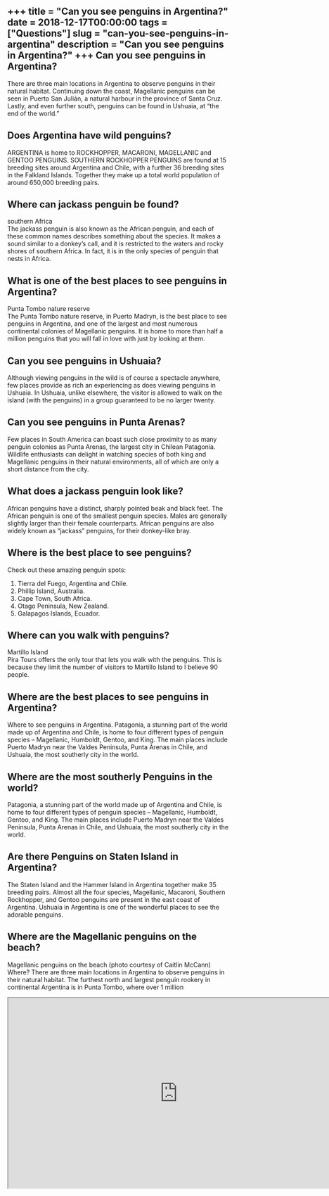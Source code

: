 +++
title = "Can you see penguins in Argentina?"
date = 2018-12-17T00:00:00
tags = ["Questions"]
slug = "can-you-see-penguins-in-argentina"
description = "Can you see penguins in Argentina?"
+++
Can you see penguins in Argentina?
----------------------------------

There are three main locations in Argentina to observe penguins in their natural habitat. Continuing down the coast, Magellanic penguins can be seen in Puerto San Julián, a natural harbour in the province of Santa Cruz. Lastly, and even further south, penguins can be found in Ushuaia, at “the end of the world.”

Does Argentina have wild penguins?
----------------------------------

ARGENTINA is home to ROCKHOPPER, MACARONI, MAGELLANIC and GENTOO PENGUINS. SOUTHERN ROCKHOPPER PENGUINS are found at 15 breeding sites around Argentina and Chile, with a further 36 breeding sites in the Falkland Islands. Together they make up a total world population of around 650,000 breeding pairs.

Where can jackass penguin be found?
-----------------------------------

southern Africa  
The jackass penguin is also known as the African penguin, and each of these common names describes something about the species. It makes a sound similar to a donkey’s call, and it is restricted to the waters and rocky shores of southern Africa. In fact, it is in the only species of penguin that nests in Africa.

What is one of the best places to see penguins in Argentina?
------------------------------------------------------------

Punta Tombo nature reserve  
The Punta Tombo nature reserve, in Puerto Madryn, is the best place to see penguins in Argentina, and one of the largest and most numerous continental colonies of Magellanic penguins. It is home to more than half a million penguins that you will fall in love with just by looking at them.

Can you see penguins in Ushuaia?
--------------------------------

Although viewing penguins in the wild is of course a spectacle anywhere, few places provide as rich an experiencing as does viewing penguins in Ushuaia. In Ushuaia, unlike elsewhere, the visitor is allowed to walk on the island (with the penguins) in a group guaranteed to be no larger twenty.

Can you see penguins in Punta Arenas?
-------------------------------------

Few places in South America can boast such close proximity to as many penguin colonies as Punta Arenas, the largest city in Chilean Patagonia. Wildlife enthusiasts can delight in watching species of both king and Magellanic penguins in their natural environments, all of which are only a short distance from the city.

What does a jackass penguin look like?
--------------------------------------

African penguins have a distinct, sharply pointed beak and black feet. The African penguin is one of the smallest penguin species. Males are generally slightly larger than their female counterparts. African penguins are also widely known as “jackass” penguins, for their donkey-like bray.

Where is the best place to see penguins?
----------------------------------------

Check out these amazing penguin spots:

1. Tierra del Fuego, Argentina and Chile.
2. Phillip Island, Australia.
3. Cape Town, South Africa.
4. Otago Peninsula, New Zealand.
5. Galapagos Islands, Ecuador.

Where can you walk with penguins?
---------------------------------

Martillo Island  
Pira Tours offers the only tour that lets you walk with the penguins. This is because they limit the number of visitors to Martillo Island to I believe 90 people.

Where are the best places to see penguins in Argentina?
-------------------------------------------------------

Where to see penguins in Argentina. Patagonia, a stunning part of the world made up of Argentina and Chile, is home to four different types of penguin species – Magellanic, Humboldt, Gentoo, and King. The main places include Puerto Madryn near the Valdes Peninsula, Punta Arenas in Chile, and Ushuaia, the most southerly city in the world.

Where are the most southerly Penguins in the world?
---------------------------------------------------

Patagonia, a stunning part of the world made up of Argentina and Chile, is home to four different types of penguin species – Magellanic, Humboldt, Gentoo, and King. The main places include Puerto Madryn near the Valdes Peninsula, Punta Arenas in Chile, and Ushuaia, the most southerly city in the world.

Are there Penguins on Staten Island in Argentina?
-------------------------------------------------

The Staten Island and the Hammer Island in Argentina together make 35 breeding pairs. Almost all the four species, Magellanic, Macaroni, Southern Rockhopper, and Gentoo penguins are present in the east coast of Argentina. Ushuaia in Argentina is one of the wonderful places to see the adorable penguins.

Where are the Magellanic penguins on the beach?
-----------------------------------------------

Magellanic penguins on the beach (photo courtesy of Caitlin McCann) Where? There are three main locations in Argentina to observe penguins in their natural habitat. The furthest north and largest penguin rookery in continental Argentina is in Punta Tombo, where over 1 million

<iframe allow="accelerometer; autoplay; clipboard-write; encrypted-media; gyroscope; picture-in-picture" allowfullscreen="" class="__youtube_prefs__  epyt-is-override  no-lazyload" data-no-lazy="1" data-origheight="433" data-origwidth="770" data-skipgform_ajax_framebjll="" height="433" id="_ytid_80475" loading="lazy" src="https://www.youtube.com/embed/vUcajFnFoQU?enablejsapi=1&autoplay=0&cc_load_policy=0&cc_lang_pref=&iv_load_policy=1&loop=0&modestbranding=0&rel=1&fs=1&playsinline=0&autohide=2&theme=dark&color=red&controls=1&" title="YouTube player" width="770"></iframe>